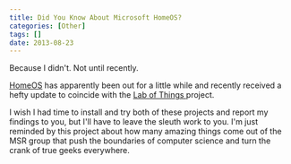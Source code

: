 ```yaml
---
title: Did You Know About Microsoft HomeOS?
categories: [Other]
tags: []
date: 2013-08-23
---
```


Because I didn&#39;t. Not until recently.


[HomeOS](http://research.microsoft.com/en-us/projects/homeos/) has apparently been out for a little while and recently received a hefty update to coincide with the [Lab of Things ](http://www.lab-of-things.com/)project.

I wish I had time to install and try both of these projects and report my findings to you, but I&#39;ll have to leave the sleuth work to you. I&#39;m just reminded by this project about how many amazing things come out of the MSR group that push the boundaries of computer science and turn the crank of true geeks everywhere.

 